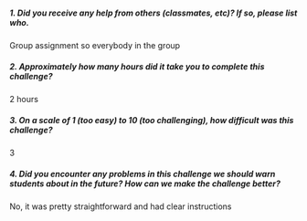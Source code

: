 ##### 1. Did you receive any help from others (classmates, etc)? If so, please list who.

Group assignment so everybody in the group

##### 2. Approximately how many hours did it take you to complete this challenge?

2 hours

##### 3. On a scale of 1 (too easy) to 10 (too challenging), how difficult was this challenge?

3

##### 4. Did you encounter any problems in this challenge we should warn students about in the future? How can we make the challenge better?

No, it was pretty straightforward and had clear instructions
